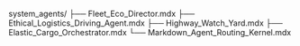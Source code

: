 system_agents/
├── Fleet_Eco_Director.mdx
├── Ethical_Logistics_Driving_Agent.mdx
├── Highway_Watch_Yard.mdx
├── Elastic_Cargo_Orchestrator.mdx
└── Markdown_Agent_Routing_Kernel.mdx
